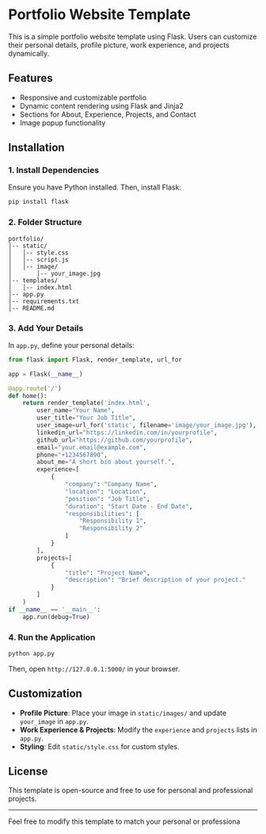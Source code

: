 # Portfolio Website Template  

This is a simple portfolio website template using Flask. Users can customize their personal details, profile picture, work experience, and projects dynamically.  

## Features  

- Responsive and customizable portfolio  
- Dynamic content rendering using Flask and Jinja2  
- Sections for About, Experience, Projects, and Contact  
- Image popup functionality  

## Installation  

### 1. Install Dependencies  

Ensure you have Python installed. Then, install Flask:  

```sh
pip install flask
```

### 2. Folder Structure

```
portfolio/
│-- static/
│   │-- style.css
│   │-- script.js
│   │-- image/
│       │-- your_image.jpg
│-- templates/
│   │-- index.html
│-- app.py
│-- requirements.txt
│-- README.md

```

### 3. Add Your Details

In `app.py`, define your personal details:

```python
from flask import Flask, render_template, url_for

app = Flask(__name__)

@app.route('/')
def home():
    return render_template('index.html',
        user_name="Your Name",
        user_title="Your Job Title",
        user_image=url_for('static', filename='image/your_image.jpg'),
        linkedin_url="https://linkedin.com/in/yourprofile",
        github_url="https://github.com/yourprofile",
        email="your.email@example.com",
        phone="+1234567890",
        about_me="A short bio about yourself.",
        experience=[
            {
                "company": "Company Name",
                "location": "Location",
                "position": "Job Title",
                "duration": "Start Date - End Date",
                "responsibilities": [
                    "Responsibility 1",
                    "Responsibility 2"
                ]
            }
        ],
        projects=[
            {
                "title": "Project Name",
                "description": "Brief description of your project."
            }
        ]
    )
if __name__ == '__main__':
    app.run(debug=True)

```

### 4. Run the Application

```bash
python app.py
```

Then, open `http://127.0.0.1:5000/` in your browser.

## Customization

- **Profile Picture**: Place your image in `static/images/` and update `your_image` in `app.py`.
- **Work Experience & Projects**: Modify the `experience` and `projects` lists in `app.py`.
- **Styling**: Edit `static/style.css` for custom styles.

## License

This template is open-source and free to use for personal and professional projects.

---

Feel free to modify this template to match your personal or professiona
